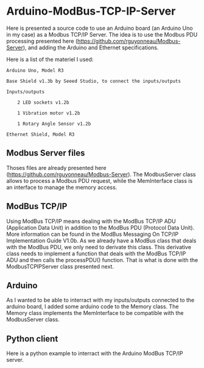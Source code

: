 # Arduino-ModBus-TCP-IP-Server

Here is presented a source code to use an Arduino board (an Arduino Uno in my case) as a Modbus TCP/IP Server. The idea is to use the Modbus PDU processing presented here (https://github.com/rguyonneau/Modbus-Server), and adding the Arduino and Ethernet specifications.

Here is a list of the materiel I used:

    Arduino Uno, Model R3

    Base Shield v1.3b by Seeed Studio, to connect the inputs/outputs

    Inputs/outputs

        2 LED sockets v1.2b

        1 Vibration motor v1.2b

        1 Rotary Angle Sensor v1.2b

    Ethernet Shield, Model R3

## Modbus Server files

Thoses files are already presented here (https://github.com/rguyonneau/Modbus-Server). The ModbusServer class allows to process a Modbus PDU request, while the MemInterface class is an interface to manage the memory access. 

## ModBus TCP/IP

Using ModBus TCP/IP means dealing with the ModBus TCP/IP ADU (Application Data Unit) in addition to the ModBus PDU (Protocol Data Unit). More information can be found in the ModBus Messaging On TCP/IP Implementation Guide V1.0b. As we already have a ModBus class that deals with the ModBus PDU, we only need to derivate this class. This derivative class needs to implement a function that deals with the ModBus TCP/IP ADU and then calls the processPDU() function. That is what is done with the ModbusTCPIPServer class presented next.

## Arduino

As I wanted to be able to interract with my inputs/outputs connected to the arduino board, I added some arduino code to the Memory class. The Memory class implements the MemInterface to be compatible with the ModbusServer class. 

## Python client
Here is a python example to interract with the Arduino ModBus TCP/IP server. 
